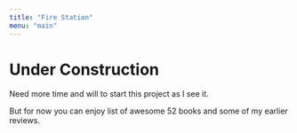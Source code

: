 ```yaml
---
title: "Fire Station"
menu: "main"
---
```


# Under Construction

Need more time and will to start this project as I see it.

But for now you can enjoy list of awesome 52 books and some of my earlier reviews.